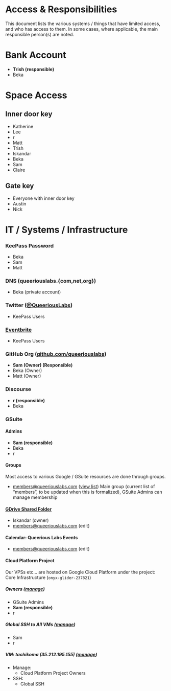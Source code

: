 <!-- TITLE: Access & Responsibilities -->
<!-- SUBTITLE: Who has access to what and who is responsible for what -->

# Access & Responsibilities
This document lists the various systems / things that have limited access, and who has access to them. In some cases, where applicable, the main responsible person(s) are noted.

# Bank Account
* **Trish (responsible)**
* Beka

# Space Access
## Inner door key
* Katherine
* Lee
* r
* Matt
* Trish
* Iskandar
* Beka
* Sam
* Claire

## Gate key
* Everyone with inner door key
* Austin
* Nick

# IT / Systems / Infrastructure
### KeePass Password
* Beka
* Sam
* Matt

### DNS (queeriouslabs.{com,net,org})
* Beka (private account)

### Twitter ([@QueeriousLabs](https://twitter.com/queeriouslabs))
* KeePass Users

### [Eventbrite](https://www.eventbrite.com/o/queerious-labs-18856188791)
* KeePass Users

### GitHub Org ([github.com/queeriouslabs](https://github.com/queeriouslabs))
* **Sam (Owner) (Responsible)**
* Beka (Owner)
* Matt (Owner)

### Discourse
* **r (responsible)**
* Beka

### GSuite

#### Admins
* **Sam (responsible)**
* Beka
* r

#### Groups
Most access to various Google / GSuite resources are done through groups.

* <members@queeriouslabs.com> ([view list](https://groups.google.com/a/queeriouslabs.com/forum/#!managemembers/members/members/active))
  Main group (current list of “members”, to be updated when this is formalized), GSuite Admins can manage membership
	
#### [GDrive Shared Folder](https://drive.google.com/drive/folders/1_QCZv-4acFd6S1A7W_KDui0vN905UMyN?usp=sharing)

* Iskandar (owner)
* <members@queeriouslabs.com> (edit)

#### Calendar: Queerious Labs Events
* <members@queeriouslabs.com> (edit)

#### Cloud Platform Project

Our VPSs etc… are hosted on Google Cloud Platform under the project: Core Infrastructure (`onyx-glider-237821`)

##### Owners ([manage](https://console.cloud.google.com/iam-admin/iam?project=onyx-glider-237821))
* GSuite Admins
* **Sam (responsible)**
* r

##### Global SSH to All VMs ([manage](https://console.cloud.google.com/compute/metadata/sshKeys?project=onyx-glider-237821))
* Sam
* r

##### VM: tachikoma (35.212.195.155) ([manage](https://console.cloud.google.com/compute/instancesDetail/zones/us-west1-b/instances/tachikoma?project=onyx-glider-237821))
* Manage:
  * Cloud Platform Project Owners
* SSH:
  * Global SSH